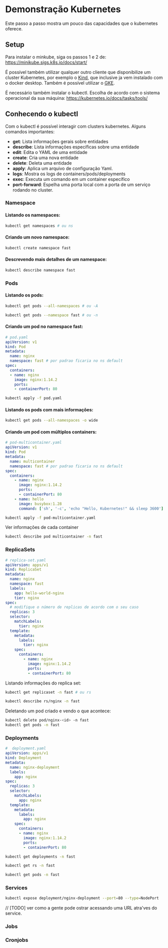 # Demonstração Kubernetes

Este passo a passo mostra um pouco das capacidades que o kubernetes oferece.

## Setup

Para instalar o minkube, siga os passos 1 e 2 de:  https://minikube.sigs.k8s.io/docs/start/

É possível também utilizar qualquer outro cliente que disponibilize um cluster Kubernetes, por exemplo o [Kind](https://kind.sigs.k8s.io/docs/user/quick-start/), que inclusive ja vem instalado com o docker desktop. Também é possível utilizar o [GKE](https://cloud.google.com/kubernetes-engine/docs/deploy-app-cluster).

É necessário também instalar o kubectl. Escolha de acordo com o sistema operacional da sua máquina: https://kubernetes.io/docs/tasks/tools/ 

## Conhecendo o kubectl

Com o kubectl é possível interagir com clusters kubernetes. Alguns comandos importantes: 

* **get**: Lista informações gerais sobre entidades
* **describe**: Lista informações específicas sobre uma entidade
* **edit**: Edita o YAML de uma entidade
* **create**: Cria uma nova entidade
* **delete**: Deleta uma entidade
* **apply**: Aplica um arquivo de configuração Yaml.
* **logs**:  Mostra os logs de containers/pods/deployments
* **exec**: Executa um comando em um container específico
* **port-forward**: Espelha uma porta local com a porta de um serviço rodando no cluster.

### Namespace
#### Listando os namespaces:

```bash
kubectl get namespaces # ou ns
```

#### Criando um novo namespace:

```bash
kubectl create namespace fast
```

#### Descrevendo mais detalhes de um namespace:

```bash
kubectl describe namespace fast
```

### Pods

#### Listando os pods:

```bash
kubectl get pods --all-namespaces # ou -A
```

```bash
kubectl get pods --namespace fast # ou -n
```


#### Criando um pod no namespace fast:

```yaml
# pod.yaml
apiVersion: v1
kind: Pod
metadata:
  name: nginx
  namespace: fast # por padrao ficaria no ns default
spec:
  containers:
  - name: nginx
    image: nginx:1.14.2
    ports:
    - containerPort: 80
```

```bash
kubectl apply -f pod.yaml
```

#### Listando os pods com mais informações:

```bash
kubectl get pods --all-namespaces -o wide 
```

#### Criando um pod com múltiplos containers:
```yaml
# pod-multicontainer.yaml
apiVersion: v1
kind: Pod
metadata:
  name: multicontainer
  namespace: fast # por padrao ficaria no ns default
spec:
  containers:
    - name: nginx
      image: nginx:1.14.2
      ports:
      - containerPort: 80
    - name: hello
      image: busybox:1.28
      command: ['sh', '-c', 'echo "Hello, Kubernetes!" && sleep 3600']
```

```bash
kubectl apply -f pod-multicontainer.yaml
```

Ver informações de cada container
```bash
kubectl describe pod multicontainer -n fast
```

### ReplicaSets

```yaml
# replica-set.yaml
apiVersion: apps/v1
kind: ReplicaSet
metadata:
  name: nginx
  namespace: fast
  labels:
    app: hello-world-nginx
    tier: nginx
spec:
  # modifique o número de replicas de acordo com o seu caso
  replicas: 3
  selector:
    matchLabels:
      tier: nginx
  template:
    metadata:
      labels:
        tier: nginx
    spec:
      containers:
        - name: nginx
          image: nginx:1.14.2
          ports:
          - containerPort: 80
```

Listando informações do replica set:

```bash
kubectl get replicaset -n fast # ou rs
```

```bash
kubectl describe rs/nginx -n fast
```

Deletando um pod criado e vendo o que acontece:
```bash
kubectl delete pod/nginx-<id> -n fast
kubectl get pods -n fast
```

### Deployments

```yaml
#  deployment.yaml
apiVersion: apps/v1
kind: Deployment
metadata:
  name: nginx-deployment
  labels:
    app: nginx
spec:
  replicas: 3
  selector:
    matchLabels:
      app: nginx
  template:
    metadata:
      labels:
        app: nginx
    spec:
      containers:
      - name: nginx
        image: nginx:1.14.2
        ports:
        - containerPort: 80
```

```bash
kubectl get deployments -n fast
```

```bash
kubectl get rs -n fast
```

```bash
kubectl get pods -n fast
```

### Services

```bash
kubectl expose deployment/nginx-deployment --port=80 --type=NodePort
```

// [TODO] ver como a gente pode ostrar acessando uma URL atra'ves do service.

### Jobs

### Cronjobs
